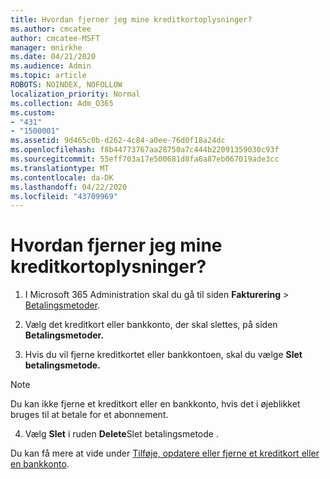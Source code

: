 ```yaml
---
title: Hvordan fjerner jeg mine kreditkortoplysninger?
ms.author: cmcatee
author: cmcatee-MSFT
manager: mnirkhe
ms.date: 04/21/2020
ms.audience: Admin
ms.topic: article
ROBOTS: NOINDEX, NOFOLLOW
localization_priority: Normal
ms.collection: Adm_O365
ms.custom:
- "431"
- "1500001"
ms.assetid: 9d465c0b-d262-4c84-a0ee-76d0f18a24dc
ms.openlocfilehash: f8b44773767aa28750a7c444b22091359030c93f
ms.sourcegitcommit: 55eff703a17e500681d8fa6a87eb067019ade3cc
ms.translationtype: MT
ms.contentlocale: da-DK
ms.lasthandoff: 04/22/2020
ms.locfileid: "43709969"
---
```

# <a name="how-do-i-remove-my-credit-card-information"></a>Hvordan fjerner jeg mine kreditkortoplysninger?

1. I Microsoft 365 Administration skal du gå til siden **Fakturering** \> [Betalingsmetoder](https://go.microsoft.com/fwlink/p/?linkid=2018806).

2. Vælg det kreditkort eller bankkonto, der skal slettes, på siden **Betalingsmetoder.**

3. Hvis du vil fjerne kreditkortet eller bankkontoen, skal du vælge **Slet betalingsmetode.**

> [!NOTE]
> Du kan ikke fjerne et kreditkort eller en bankkonto, hvis det i øjeblikket bruges til at betale for et abonnement.

4. Vælg **Slet** i ruden **Delete**Slet betalingsmetode .

Du kan få mere at vide under [Tilføje, opdatere eller fjerne et kreditkort eller en bankkonto](https://docs.microsoft.com/office365/admin/subscriptions-and-billing/add-update-or-remove-credit-card-or-bank-account).